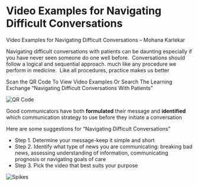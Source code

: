 # Video Examples for Navigating Difficult Conversations
 
Video Examples for Navigating Difficult Conversations – Mohana Karlekar

Navigating difficult conversations with patients can be daunting
especially if you have never seen someone do one well before. 
Conversations should follow a logical and sequential approach. much like
any procedure we perform in medicine.  Like all procedures, practice
makes us better

Scan the QR Code To View Video Examples Or Search The Learning Exchange
“Navigating Difficult Conversations With Patients”

<img src="/sites/default/files/inline-images/QR_Code.png" data-entity-type="file" data-entity-uuid="2c524db5-5c53-4ef3-b775-3b4829476db2" alt="QR Code" />

Good communicators have both **formulated** their message and
**identified** which communication strategy to use before they initiate
a conversation

Here are some suggestions for “Navigating Difficult Conversations”

-   Step 1. Determine your message-keep it simple and short
-   Step 2. Identify what type of news you are communicating: breaking
    bad news, assessing understanding of information, communicating
    prognosis or navigating goals of care
-   Step 3. Pick the video that best suits your purpose

<img src="/sites/default/files/inline-images/SPIKES.jpg" data-entity-type="file" data-entity-uuid="abfa6510-5644-4853-86bb-786aabd5480f" alt="Spikes" />
